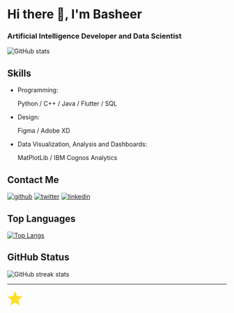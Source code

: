 # Hi there 👋, I'm Basheer
### Artificial Intelligence Developer and Data Scientist 


![GitHub stats](https://github-readme-stats.vercel.app/api?username=basheerarab&show_icons=true)  


## Skills  
- Programming:   
  
  Python / C++ / Java / Flutter / SQL
  
- Design:
  
  Figma / Adobe XD
  
- Data Visualization, Analysis and Dashboards:
  
  MatPlotLib / IBM Cognos Analytics 


## Contact Me
[<img src='https://cdn.jsdelivr.net/npm/simple-icons@3.0.1/icons/github.svg' alt='github' height='40'>](https://github.com/basheerarab)  [<img src='https://cdn.jsdelivr.net/npm/simple-icons@3.0.1/icons/twitter.svg' alt='twitter' height='40'>](https://twitter.com/Basheer_17)  [<img src='https://cdn.jsdelivr.net/npm/simple-icons@3.0.1/icons/linkedin.svg' alt='linkedin' height='40'>](https://www.linkedin.com/in/basheer-arab-6620001b6/)  


## Top Languages
[![Top Langs](https://github-readme-stats.vercel.app/api/top-langs/?username=basheerarab)](https://github.com/anuraghazra/github-readme-stats)


## GitHub Status
![GitHub streak stats](https://github-readme-streak-stats.herokuapp.com/?user=basheerarab)  

-------------------------------------------------------
<a href='https://stars.github.com/'><img src='https://raw.githubusercontent.com/acervenky/animated-github-badges/master/assets/starbadge.gif' width='35' height='35'></a> 


